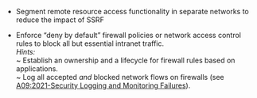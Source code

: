 - Segment remote resource access functionality in separate networks to reduce the impact of SSRF
    
- Enforce “deny by default” firewall policies or network access control rules to block all but essential intranet traffic.  
    _Hints:_  
    ~ Establish an ownership and a lifecycle for firewall rules based on applications.  
    ~ Log all accepted _and_ blocked network flows on firewalls (see [A09:2021-Security Logging and Monitoring Failures](https://owasp.org/Top10/A09_2021-Security_Logging_and_Monitoring_Failures/)).
